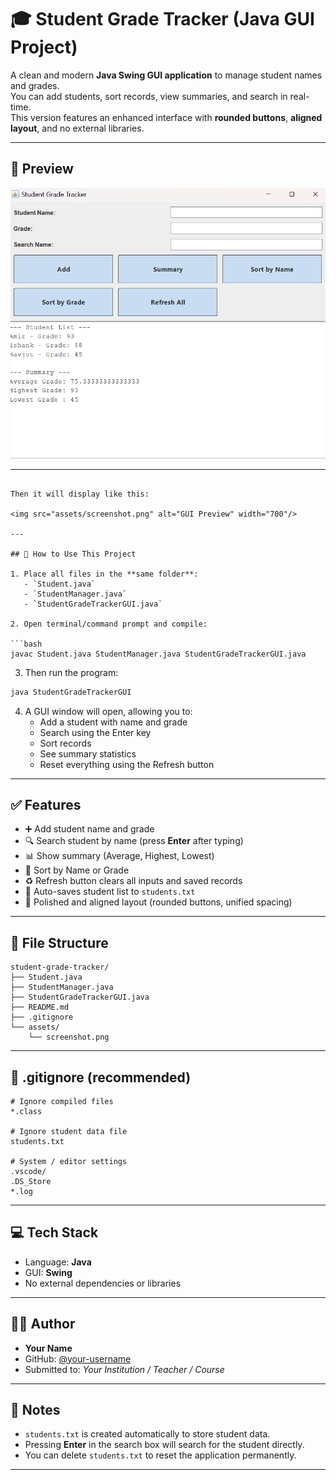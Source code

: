 # 🎓 Student Grade Tracker (Java GUI Project)

A clean and modern **Java Swing GUI application** to manage student names and grades.  
You can add students, sort records, view summaries, and search in real-time.  
This version features an enhanced interface with **rounded buttons**, **aligned layout**, and no external libraries.

---

## 📸 Preview

<img src="assets/gradetracker.png" alt="Student Grade Tracker GUI" width="700"/>

---
```

Then it will display like this:

<img src="assets/screenshot.png" alt="GUI Preview" width="700"/>

---

## 🧩 How to Use This Project

1. Place all files in the **same folder**:
   - `Student.java`
   - `StudentManager.java`
   - `StudentGradeTrackerGUI.java`

2. Open terminal/command prompt and compile:

```bash
javac Student.java StudentManager.java StudentGradeTrackerGUI.java
```

3. Then run the program:

```bash
java StudentGradeTrackerGUI
```

4. A GUI window will open, allowing you to:
   - Add a student with name and grade
   - Search using the Enter key
   - Sort records
   - See summary statistics
   - Reset everything using the Refresh button

---

## ✅ Features

- ➕ Add student name and grade
- 🔍 Search student by name (press **Enter** after typing)
- 📊 Show summary (Average, Highest, Lowest)
- 🔀 Sort by Name or Grade
- ♻️ Refresh button clears all inputs and saved records
- 💾 Auto-saves student list to `students.txt`
- 🎨 Polished and aligned layout (rounded buttons, unified spacing)

---

## 📁 File Structure

```
student-grade-tracker/
├── Student.java
├── StudentManager.java
├── StudentGradeTrackerGUI.java
├── README.md
├── .gitignore
└── assets/
    └── screenshot.png
```

---

## 🧾 .gitignore (recommended)

```
# Ignore compiled files
*.class

# Ignore student data file
students.txt

# System / editor settings
.vscode/
.DS_Store
*.log
```

---

## 💻 Tech Stack

- Language: **Java**
- GUI: **Swing**
- No external dependencies or libraries

---

## 👨‍💻 Author

- **Your Name**
- GitHub: [@your-username](https://github.com/your-username)
- Submitted to: *Your Institution / Teacher / Course*

---

## 📝 Notes

- `students.txt` is created automatically to store student data.
- Pressing **Enter** in the search box will search for the student directly.
- You can delete `students.txt` to reset the application permanently.

---

